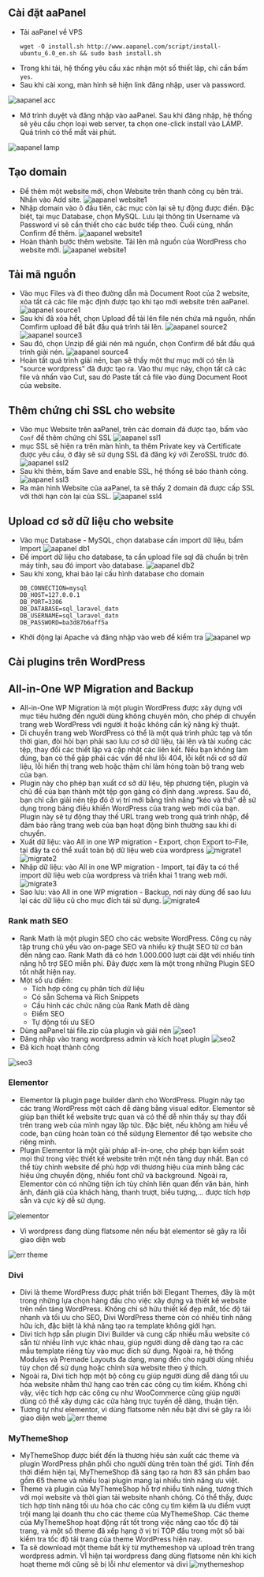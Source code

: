 ## Cài đặt aaPanel
- Tải aaPanel về VPS
	```
	wget -O install.sh http://www.aapanel.com/script/install-ubuntu_6.0_en.sh && sudo bash install.sh
	```
- Trong khi tải, hệ thống yêu cầu xác nhận một số thiết lâp, chỉ cần bấm ``yes``.
- Sau khi cài xong, màn hình sẽ hiện link đăng nhập, user và password.

![aapanel acc](/image/aa_acc.png)
- Mở trình duyệt và đăng nhập vào aaPanel. Sau khi đăng nhập, hệ thống sẽ yêu cầu chọn loại web server, ta chọn one-click install vào LAMP. Quá trình có thể mất vài phút.

![aapanel lamp](/image/aa_lamp.png)
## Tạo domain
- Để thêm một website mới, chọn Website trên thanh công cụ bên trái. Nhấn vào Add site.
![aapanel website1](/image/aa_website1.png)
- Nhập domain vào ô đầu tiên, các mục còn lại sẽ tự động được điền. Đặc biệt, tại mục Database, chọn MySQL. Lưu lại thông tin Username và Password vì sẽ cần thiết cho các bước tiếp theo. Cuối cùng, nhấn Confirm để thêm.
![aapanel website1](/image/aa_website2.png)
- Hoàn thành bước thêm website. Tải lên mã nguồn của WordPress cho website mới.
![aapanel website1](/image/aa_website3.png)
## Tải mã nguồn
- Vào mục Files và đi theo đường dẫn mà Document Root của 2 website, xóa tất cả các file mặc định được tạo khi tạo mới website trên aaPanel.
![aapanel source1](/image/aa_source1.png)
- Sau khi đã xóa hết, chọn Upload để tải lên file nén chứa mã nguồn, nhấn Comfirm upload để bắt đầu quá trình tải lên.
![aapanel source2](/image/aa_source2.png)
![aapanel source3](/image/aa_source3.png)
- Sau đó, chọn Unzip để giải nén mã nguồn, chọn Confirm để bắt đầu quá trình giải nén.
![aapanel source4](/image/aa_source4.png)
- Hoàn tất quá trình giải nén, bạn sẽ thấy một thư mục mới có tên là "source wordpress" đã được tạo ra. Vào thư mục này, chọn tất cả các file và nhấn vào Cut, sau đó Paste tất cả file vào đúng Document Root của website.
## Thêm chứng chỉ SSL cho website
- Vào mục Website trên aaPanel, trên các domain đã được tạo, bấm vào ``Conf`` để thêm chứng chỉ SSL
![aapanel ssl1](/image/aa_ssl1.png)
- mục SSL sẽ hiện ra trên màn hình, ta thêm Private key và Certificate được yêu cầu, ở đây sẽ sử dụng SSL đã đăng ký với ZeroSSL trước đó.
![aapanel ssl2](/image/aa_ssl2.png)
- Sau khi thêm, bấm Save and enable SSL, hệ thống sẽ báo thành công.
![aapanel ssl3](/image/aa_ssl3.png)
- Ra màn hình Website của aaPanel, ta sẽ thấy 2 domain đã được cấp SSL với thời hạn còn lại của SSL.
![aapanel ssl4](/image/aa_ssl4.png)
## Upload cơ sở dữ liệu cho website
- Vào mục Database - MySQL, chọn database cần import dữ liệu, bấm Import
![aapanel db1](/image/aa_db1.png)
- Để import dữ liệu cho database, ta cần upload file sql đã chuẩn bị trên máy tính, sau đó import vào database.
![aapanel db2](/image/aa_db2.png)
- Sau khi xong, khai báo lại cấu hình database cho domain
	```
	DB_CONNECTION=mysql
	DB_HOST=127.0.0.1
	DB_PORT=3306
	DB_DATABASE=sql_laravel_datn
	DB_USERNAME=sql_laravel_datn
	DB_PASSWORD=ba3d87b6aff5a
	```
- Khởi động lại Apache và đăng nhập vào web để kiểm tra
![aapanel wp](/image/aa_wp.png)
## Cài plugins trên WordPress
## All-in-One WP Migration and Backup
- All-in-One WP Migration là một plugin WordPress được xây dựng với mục tiêu hưởng đến người dùng không chuyên môn, cho phép di chuyền trang web WordPress với người ít hoặc không cần kỹ năng kỹ thuật.
- Di chuyển trang web WordPress có thể là một quá trình phức tạp và tốn thời gian, đòi hỏi bạn phải sao lưu cơ sở dữ liệu, tài lên và tài xuống các tệp, thay đổi các thiết lập và cập nhật các liên kết. Nếu bạn không làm đúng, bạn có thể gặp phải các vấn đề như lỗi 404, lỗi kết nối cơ sở dữ liệu, lỗi hiển thị trang web hoặc thậm chí làm hỏng toàn bộ trang web của bạn.
- Plugin này cho phép bạn xuất cơ sở dữ liệu, tệp phương tiện, plugin và chủ đề của bạn thành một tệp gọn gàng có định dạng .wpress. Sau đó, bạn chỉ cần giải nén tệp đó ở vị trí mới bằng tính năng “kéo và thả" dễ sử dụng trong bảng điều khiển WordPress của trang web mới của bạn. Plugin này sẽ tự động thay thế URL trang web trong quá trình nhập, để đảm bảo rằng trang web của bạn hoạt động bình thường sau khi di chuyển.
- Xuất dữ liệu: vào All in one WP migration - Export, chọn Export to-File, tại đây ta có thể xuất toàn bộ dữ liệu web của wordpress
![migrate1](/image/migrate1.png)
![migrate2](/image/migrate2.png)
- Nhập dữ liệu: vào All in one WP migration - Import, tại đây ta có thể import dữ liệu web của wordpress và triển khai 1 trang web mới.
![migrate3](/image/migrate3.png)
- Sao lưu: vào All in one WP migration - Backup, nơi này dùng để sao lưu lại các dữ liệu cũ cho mục đích tái sử dụng.
![migrate4](/image/migrate4.png)
### Rank math SEO
- Rank Math là một plugin SEO cho các website WordPress. Công cụ này tập trung chủ yếu vào on-page SEO và nhiều kỹ thuật SEO từ cơ bản đến nâng cao. Rank Math đã có hơn 1.000.000 lượt cài đặt với nhiều tính năng hỗ trợ SEO miễn phí. Đây được xem là một trong những Plugin SEO tốt nhất hiện nay.
- Một số ưu điểm:
	+ Tích hợp công cụ phân tích dữ liệu
	+ Có sẵn Schema và Rich Snippets
	+ Cấu hình các chức năng của Rank Math dễ dàng
	+ Điểm SEO
	+ Tự động tối ưu SEO
- Dùng aaPanel tải file.zip của plugin và giải nén
![seo1](/image/seo1.png)
- Đăng nhập vào trang wordpress admin và kích hoạt plugin
![seo2](/image/seo2.png)
- Đã kích hoạt thành công

![seo3](/image/seo3.png)
### Elementor
- Elementor là plugin page builder dành cho WordPress. Plugin này tạo các trang WordPress một cách dễ dàng bằng visual editor. Elementor sẽ giúp bạn thiết kế website trực quan và có thể dễ nhìn thấy sự thay đổi trên trang web của mình ngay lập tức. Đặc biệt, nếu không am hiểu về code, bạn cũng hoàn toàn có thể sửdụng Elementor để tạo website cho riêng mình.
- Plugin Elementor là một giải pháp all-in-one, cho phép bạn kiểm soát mọi thứ trong việc thiết kế website trên một nền tảng duy nhất. Bạn có thể tùy chỉnh website để phù hợp với thương hiệu của mình bằng các hiệu ứng chuyển động, nhiều font chữ và background. Ngoài ra, Elementor còn có những tiện ích tùy chỉnh liên quan đến văn bản, hình ảnh, đánh giá của khách hàng, thanh trượt, biểu tượng,... được tích hợp sẵn và cực kỳ dễ sử dụng.

![elementor](/image/elementor.png)
- Vì wordpress đang dùng flatsome nên nếu bật elementor sẽ gây ra lỗi giao diện web

![err theme](/image/err_theme1.png)
### Divi
- Divi là theme WordPress được phát triển bởi Elegant Themes, đây là một trong những lựa chọn hàng đầu cho việc xây dựng và thiết kế website trên nền tảng WordPress. Không chỉ sở hữu thiết kế đẹp mắt, tốc độ tải nhanh và tối ưu cho SEO, Divi WordPress theme còn có nhiều tính năng hữu ích, đặc biệt là khả năng tạo ra template không giới hạn.
- Divi tích hợp sẵn plugin Divi Builder và cung cấp nhiều mẫu website có sẵn từ nhiều lĩnh vực khác nhau, giúp người dùng dễ dàng tạo ra các mẫu template riêng tùy vào mục đích sử dụng. Ngoài ra, hệ thống Modules và Premade Layouts đa dạng, mang đến cho người dùng nhiều tùy chọn để sử dụng hoặc chỉnh sửa website theo ý thích.
- Ngoài ra, Divi tích hợp một bộ công cụ giúp người dùng dễ dàng tối ưu hóa website nhằm thứ hạng cao trên các công cụ tìm kiếm. Không chỉ vậy, việc tích hợp các công cụ như WooCommerce cũng giúp người dùng có thể xây dựng các cửa hàng trực tuyến dễ dàng, thuận tiện.
- Tương tự như elementor, vì dùng flatsome nên nếu bật divi sẽ gây ra lỗi giao diện web
![err theme](/image/err_theme2.png)
### MyThemeShop
- MyThemeShop được biết đến là thương hiệu sản xuất các theme và plugin WordPress phân phối cho người dùng trên toàn thế giới. Tính đến thời điểm hiện tại, MyThemeShop đã sáng tạo ra hơn 83 sản phẩm bao gồm 65 theme và nhiều loại plugin mang lại nhiều tính năng ưu việt.
- Theme và plugin của MyThemeShop hỗ trợ nhiều tính năng, tương thích với mọi website và thời gian tải website nhanh chóng. Có thể thấy, được tích hợp tính năng tối ưu hóa cho các công cụ tìm kiếm là ưu điểm vượt trội mang lại doanh thu cho các theme của MyThemeShop. Các theme của MyThemeShop hoạt động rất tốt trong việc nâng cao tốc độ tải trang, và một số theme đã xếp hạng ở vị trí TOP đầu trong một số bài kiểm tra tốc độ tải trang của theme WordPress hiện nay.
- Ta sẽ download một theme bất kỳ từ mythemeshop và upload trên trang wordpress admin. VÌ hiện tại wordpress đang dùng flatsome nên khi kích hoạt theme mới cũng sẽ bị lỗi như elementor và divi
![mythemeshop](/image/mythemeshop.png)
